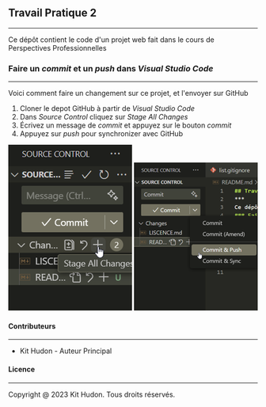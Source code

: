 ## Travail Pratique 2
***
Ce dépôt contient le code d'un projet web fait dans le cours de Perspectives Professionnelles
### Faire un *commit* et un *push* dans *Visual Studio Code*
***
Voici comment faire un changement sur ce projet, et l'envoyer sur GitHub
1. Cloner le depot GitHub à partir de *Visual Studio Code*
2. Dans *Source Control* cliquez sur *Stage All Changes* 
3. Écrivez un message de *commit* et appuyez sur le bouton *commit*
4. Appuyez sur *push* pour synchronizer avec GitHub


![Première Image!](docs/readme1.png)
![Deuxième Image!](docs/readme2.png)
#### Contributeurs
***
- Kit Hudon - Auteur Principal
#### Licence
***
Copyright @ 2023 Kit Hudon. Tous droits réservés.